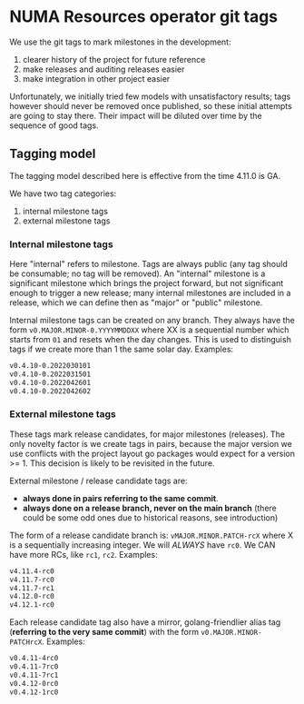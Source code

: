 # NUMA Resources operator git tags

We use the git tags to mark milestones in the development:

1. clearer history of the project for future reference
2. make releases and auditing releases easier
3. make integration in other project easier

Unfortunately, we initially tried few models with unsatisfactory results;
tags however should never be removed once published, so these initial attempts
are going to stay there.
Their impact will be diluted over time by the sequence of good tags.

## Tagging model

The tagging model described here is effective from the time 4.11.0 is GA.

We have two tag categories:

1. internal milestone tags
2. external milestone tags

### Internal milestone tags

Here "internal" refers to milestone. Tags are always public (any tag should be consumable;
no tag will be removed).
An "internal" milestone is a significant milestone which brings the project forward, but
not significant enough to trigger a new release; many internal milestones are included in
a release, which we can define then as "major" or "public" milestone.

Internal milestone tags can be created on any branch.
They always have the form `v0.MAJOR.MINOR-0.YYYYMMDDXX` where XX is a sequential number
which starts from `01` and resets when the day changes. This is used to distinguish tags
if we create more than 1 the same solar day. Examples:

```bash
v0.4.10-0.2022030101
v0.4.10-0.2022031501
v0.4.10-0.2022042601
v0.4.10-0.2022042602
```

### External milestone tags

These tags mark release candidates, for major milestones (releases).
The only novelty factor is we create tags in pairs, because the major version we use
conflicts with the project layout go packages would expect for a version >= 1.
This decision is likely to be revisited in the future.

External milestone / release candidate tags are:

- **always done in pairs referring to the same commit**.
- **always done on a release branch, never on the main branch** (there could be some odd ones due
  to historical reasons, see introduction)

The form of a release candidate branch is:
`vMAJOR.MINOR.PATCH-rcX` where X is a sequentially increasing integer. We will *ALWAYS* have `rc0`.
We CAN have more RCs, like `rc1`, `rc2`.
Examples:

```bash
v4.11.4-rc0
v4.11.7-rc0
v4.11.7-rc1
v4.12.0-rc0
v4.12.1-rc0
```

Each release candidate tag also have a mirror, golang-friendlier alias tag (**referring to the very same commit**)
with the form `v0.MAJOR.MINOR-PATCHrcX`. Examples:

```bash
v0.4.11-4rc0
v0.4.11-7rc0
v0.4.11-7rc1
v0.4.12-0rc0
v0.4.12-1rc0
```
